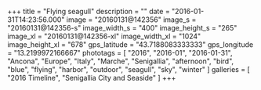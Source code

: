 +++
title = "Flying seagull"
description = ""
date = "2016-01-31T14:23:56.000"
image = "20160131@142356"
image_s = "20160131@142356-s"
image_width_s = "400"
image_height_s = "265"
image_xl = "20160131@142356-xl"
image_width_xl = "1024"
image_height_xl = "678"
gps_latitude = "43.7188083333333"
gps_longitude = "13.2199972166667"
phototags = [ "2016", "2016-01", "2016-01-31", "Ancona", "Europe", "Italy", "Marche", "Senigallia", "afternoon", "bird", "blue", "flying", "harbor", "outdoor", "seagull", "sky", "winter" ]
galleries = [ "2016 Timeline", "Senigallia City and Seaside" ]
+++
